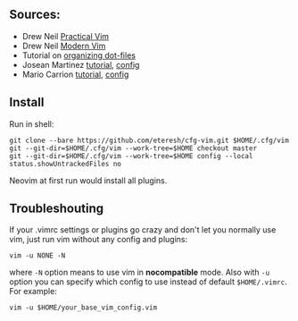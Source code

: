 ## Sources:
- Drew Neil [Practical Vim](https://pragprog.com/titles/dnvim2/practical-vim-second-edition/)
- Drew Neil [Modern Vim](https://pragprog.com/titles/modvim/modern-vim/)
- Tutorial on [organizing dot-files](https://www.atlassian.com/git/tutorials/dotfiles)
- Josean Martinez [tutorial](https://www.josean.com/posts/how-to-setup-neovim-2024), [config](https://github.com/josean-dev/dev-environment-files/tree/main/.config/nvim)
- Mario Carrion [tutorial](https://www.youtube.com/watch?v=n5_WLgxwkU8), [config](https://github.com/MarioCarrion/videos/blob/e5ab66c3f75ea31373567892defc84be1f730546/2024/nvim-configuration)

## Install
Run in shell:
```shell
git clone --bare https://github.com/eteresh/cfg-vim.git $HOME/.cfg/vim
git --git-dir=$HOME/.cfg/vim --work-tree=$HOME checkout master
git --git-dir=$HOME/.cfg/vim --work-tree=$HOME config --local status.showUntrackedFiles no
```
Neovim at first run would install all plugins.

## Troubleshouting
If your .vimrc settings or plugins go crazy and don't let you normally use vim, just run vim without any config and plugins:
```
vim -u NONE -N
```
where `-N` option means to use vim in **nocompatible** mode.
Also with `-u` option you can specify which config to use instead of default `$HOME/.vimrc`. For example:
```
vim -u $HOME/your_base_vim_config.vim
```
